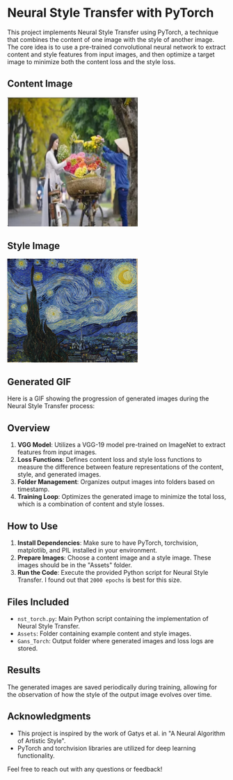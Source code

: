 # Neural Style Transfer with PyTorch

This project implements Neural Style Transfer using PyTorch, a technique that combines the content of one image with the style of another image. The core idea is to use a pre-trained convolutional neural network to extract content and style features from input images, and then optimize a target image to minimize both the content loss and the style loss.

## Content Image
<img src="Assets/content1.jpg" alt="Content Image" width="300"/>

## Style Image
<img src="Assets/style1.jpg" alt="Style Image" width="300"/>

## Generated GIF
Here is a GIF showing the progression of generated images during the Neural Style Transfer process:


## Overview
1. **VGG Model**: Utilizes a VGG-19 model pre-trained on ImageNet to extract features from input images.
2. **Loss Functions**: Defines content loss and style loss functions to measure the difference between feature representations of the content, style, and generated images.
3. **Folder Management**: Organizes output images into folders based on timestamp.
4. **Training Loop**: Optimizes the generated image to minimize the total loss, which is a combination of content and style losses.

## How to Use
1. **Install Dependencies**: Make sure to have PyTorch, torchvision, matplotlib, and PIL installed in your environment.
2. **Prepare Images**: Choose a content image and a style image. These images should be in the "Assets" folder.
3. **Run the Code**: Execute the provided Python script for Neural Style Transfer. I found out that `2000 epochs` is best for this size.

## Files Included
- `nst_torch.py`: Main Python script containing the implementation of Neural Style Transfer.
- `Assets`: Folder containing example content and style images.
- `Gans_Torch`: Output folder where generated images and loss logs are stored.

## Results
The generated images are saved periodically during training, allowing for the observation of how the style of the output image evolves over time.

## Acknowledgments
- This project is inspired by the work of Gatys et al. in "A Neural Algorithm of Artistic Style".
- PyTorch and torchvision libraries are utilized for deep learning functionality.

Feel free to reach out with any questions or feedback!
